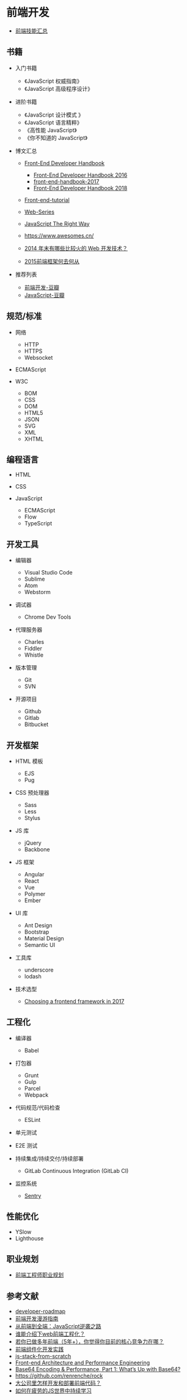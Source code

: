 前端开发
========

- [前端技能汇总](https://github.com/JacksonTian/fks)

## 书籍

- 入门书籍

    - 《JavaScript 权威指南》
    - 《JavaScript 高级程序设计》

- 进阶书籍

    - 《JavaScript 设计模式 》
    - 《JavaScript 语言精粹》
    - 《高性能 JavaScript》
    - 《你不知道的 JavaScript》

- 博文汇总

    - [Front-End Developer Handbook](https://www.frontendhandbook.com/)

        - [Front-End Developer Handbook 2016](https://frontendmasters.com/books/front-end-handbook/2016/)
        - [front-end-handbook-2017](https://github.com/xitu/front-end-handbook-2017)
        - [Front-End Developer Handbook 2018](https://frontendmasters.com/books/front-end-handbook/2018/)

    - [Front-end-tutorial](https://github.com/windiest/Front-end-tutorial)
    - [Web-Series](https://github.com/wxyyxc1992/Web-Series)
    - [JavaScript The Right Way](http://jstherightway.org/)
    - https://www.awesomes.cn/
    - [2014 年末有哪些比较火的 Web 开发技术？](https://www.zhihu.com/question/26644904/answer/33634518)
    - [2015前端框架何去何从](http://www.cnblogs.com/sskyy/p/4264371.html)

- 推荐列表

    - [前端开发-豆瓣](https://book.douban.com/tag/%E5%89%8D%E7%AB%AF%E5%BC%80%E5%8F%91?type=S)
    - [JavaScript-豆瓣](https://book.douban.com/tag/JavaScript?start=20&type=S)

## 规范/标准

- 网络

    - HTTP
    - HTTPS
    - Websocket

- ECMAScript
- W3C

    - BOM
    - CSS
    - DOM
    - HTML5
    - JSON
    - SVG
    - XML
    - XHTML

## 编程语言

- HTML
- CSS
- JavaScript

    - ECMAScript
    - Flow
    - TypeScript

## 开发工具

- 编辑器

    - Visual Studio Code
    - Sublime
    - Atom
    - Webstorm

- 调试器

    - Chrome Dev Tools

- 代理服务器

    - Charles
    - Fiddler
    - Whistle
    
- 版本管理

    - Git
    - SVN

- 开源项目

    - Github
    - Gitlab
    - Bitbucket

## 开发框架

- HTML 模板

    - EJS
    - Pug

- CSS 预处理器

    - Sass
    - Less
    - Stylus

- JS 库

    - jQuery
    - Backbone

- JS 框架

    - Angular
    - React
    - Vue
    - Polymer
    - Ember

- UI 库

    - Ant Design
    - Bootstrap
    - Material Design
    - Semantic UI

- 工具库

    - underscore
    - lodash

- 技术选型

    - [Choosing a frontend framework in 2017](https://medium.com/this-dot-labs/building-modern-web-applications-in-2017-791d2ef2e341)

## 工程化

- 编译器

    - Babel

- 打包器

    - Grunt
    - Gulp
    - Parcel
    - Webpack

- 代码规范/代码检查

    - ESLint

- 单元测试
- E2E 测试

- 持续集成/持续交付/持续部署

    - GitLab Continuous Integration (GitLab CI)

- 监控系统

    - [Sentry](https://github.com/getsentry/sentry)

## 性能优化

- YSlow
- Lighthouse

## 职业规划

- [前端工程师职业规划](https://github.com/xiaojue/careerLive/blob/master/data/Transcript.md)

## 参考文献

- [developer-roadmap](https://github.com/kamranahmedse/developer-roadmap)
- [前端开发漫游指南](https://www.yuque.com/fe9/basic/iwtzab)
- [从前端到全端：JavaScript逆袭之路](https://techblog.toutiao.com/2018/05/25/cong-qian-duan-dao-quan-duan-javascriptni-xi-zhi-lu/)
- [谁能介绍下web前端工程化？](https://www.zhihu.com/question/24558375/answer/139490316)
- [若你已做多年前端（5年+），你觉得你目前的核心竞争力在哪？](https://www.zhihu.com/question/53542412/answer/136249818)
- [前端组件化开发实践](http://tech.meituan.com/frontend-component-practice.html)
- [js-stack-from-scratch](https://github.com/verekia/js-stack-from-scratch)
- [Front-end Architecture and Performance Engineering](https://csswizardry.com/)
- [Base64 Encoding & Performance, Part 1: What’s Up with Base64?](https://csswizardry.com/2017/02/base64-encoding-and-performance/)
- https://github.com/renrenche/rock
- [大公司里怎样开发和部署前端代码？](https://www.zhihu.com/question/20790576)
- [如何在疲劳的JS世界中持续学习](https://juejin.im/post/5ae97bd05188256719521ae0#heading-1)
